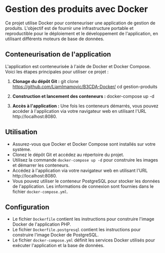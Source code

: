 # Gestion des produits avec Docker

Ce projet utilise Docker pour conteneuriser une application de gestion de produits. L'objectif est de fournir une infrastructure portable et reproductible pour le déploiement et le développement de l'application, en utilisant différents moteurs de base de données.

## Conteneurisation de l'application

L'application est conteneurisée à l'aide de Docker et Docker Compose. Voici les étapes principales pour utiliser ce projet :

1. **Clonage du dépôt Git :**
   git clone https://github.com/LiamImamovic/B3CDA-Docker/
   cd gestion-produits

2. **Construction et lancement des conteneurs :**
   docker-compose up -d

3. **Accès à l'application :**
   Une fois les conteneurs démarrés, vous pouvez accéder à l'application via votre navigateur web en utilisant l'URL http://localhost:8080.

## Utilisation

- Assurez-vous que Docker et Docker Compose sont installés sur votre système.
- Clonez le dépôt Git et accédez au répertoire du projet.
- Utilisez la commande `docker-compose up -d` pour construire les images et démarrer les conteneurs.
- Accédez à l'application via votre navigateur web en utilisant l'URL http://localhost:8080.
- Vous pouvez utiliser le conteneur PostgreSQL pour stocker les données de l'application. Les informations de connexion sont fournies dans le fichier `docker-compose.yml`.

## Configuration

- Le fichier `Dockerfile` contient les instructions pour construire l'image Docker de l'application PHP.
- Le fichier `Dockerfile.postgresql` contient les instructions pour construire l'image Docker de PostgreSQL.
- Le fichier `docker-compose.yml` définit les services Docker utilisés pour exécuter l'application et la base de données.
